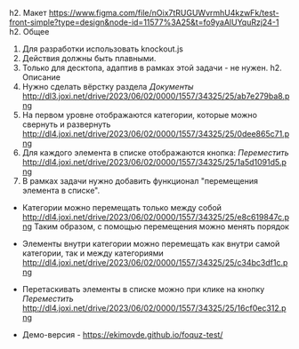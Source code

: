 h2. Макет
https://www.figma.com/file/nOix7tRUGUWvrmhU4kzwFk/test-front-simple?type=design&node-id=11577%3A25&t=fo9yaAlUYquRzj24-1
h2. Общее
1. Для разработки использовать knockout.js
2. Действия должны быть плавными.
3. Только для десктопа, адаптив в рамках этой задачи - не нужен.
h2. Описание
1. Нужно сделать вёрстку раздела *Документы*
http://dl3.joxi.net/drive/2023/06/02/0000/1557/34325/25/ab7e279ba8.png
2. На первом уровне отображаются категории, которые можно свернуть и развернуть
http://dl4.joxi.net/drive/2023/06/02/0000/1557/34325/25/0dee865c71.png
3. Для каждого элемента в списке отображаются кнопка: *Переместить*
http://dl4.joxi.net/drive/2023/06/02/0000/1557/34325/25/1a5d1091d5.png
4. В рамках задачи нужно добавить функционал "перемещения элемента в списке".
* Категории можно перемещать только между собой
http://dl4.joxi.net/drive/2023/06/02/0000/1557/34325/25/e8c619847c.png
Таким образом, с помощью перемещения можно менять порядок
* Элементы внутри категории можно перемещать как внутри самой категории, так и между категориями http://dl4.joxi.net/drive/2023/06/02/0000/1557/34325/25/c34bc3df1c.png
* Перетаскивать элементы в списке можно при клике на кнопку *Переместить*
http://dl4.joxi.net/drive/2023/06/02/0000/1557/34325/25/16cf0ec312.png

* Демо-версия - https://ekimovde.github.io/foquz-test/
